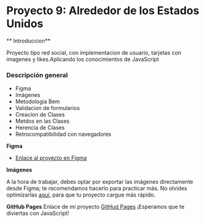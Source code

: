 # Proyecto 9: Alrededor de los Estados Unidos
** Introduccion**

Proyecto tipo red social, con implementacion de usuario, tarjetas con imagenes y likes.Aplicando los conocimientos de JavaScript

### Descripción general

* Figma
* Imágenes
* Metodologia Bem
* Validacion de formularios
* Creacion de Clases
* Metdos en las Clases
* Herencia de Clases
* Retrocompatibilidad con navegadores

**Figma**

* [Enlace al proyecto en Figma](https://www.figma.com/file/LDMgqWesKpQkIwhOfEBuTS/WEB%2C-Sprint-5%3A-Around-The-U.S.-%7C-desktop-%2B-mobile?node-id=0%3A1)

**Imágenes**

A la hora de trabajar, debes optar por exportar las imágenes directamente desde Figma; te recomendamos hacerlo para practicar más. No olvides optimizarlas [aquí](https://tinypng.com/), para que tu proyecto cargue más rápido. 

**GitHub Pages**
Enlace de mi proyecto [GitHud Pages](https://luisgtm12.github.io/web_project_4_esp/)
¡Esperamos que te diviertas con JavaScript!
